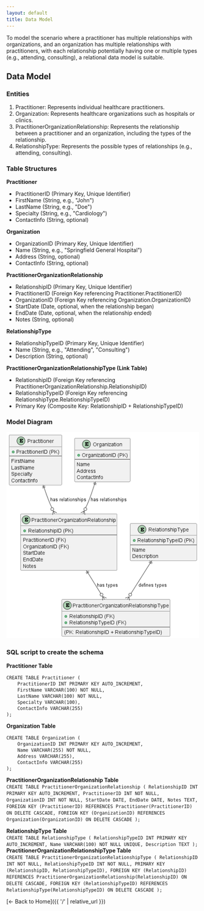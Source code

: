 ```yaml
---
layout: default
title: Data Model
---
```

To model the scenario where a practitioner has multiple relationships with organizations, and an organization has multiple relationships with practitioners, with each relationship potentially having one or multiple types (e.g., attending, consulting), a relational data model is suitable.

## Data Model
### Entities
1. Practitioner: Represents individual healthcare practitioners.
2. Organization: Represents healthcare organizations such as hospitals or clinics.
3. PractitionerOrganizationRelationship: Represents the relationship between a practitioner and an organization, including the types of the relationship.
4. RelationshipType: Represents the possible types of relationships (e.g., attending, consulting).

### Table Structures
**Practitioner**
- PractitionerID (Primary Key, Unique Identifier)
- FirstName (String, e.g., "John")
- LastName (String, e.g., "Doe")
- Specialty (String, e.g., "Cardiology")
- ContactInfo (String, optional)  

**Organization**
- OrganizationID (Primary Key, Unique Identifier)
- Name (String, e.g., "Springfield General Hospital")
- Address (String, optional)
- ContactInfo (String, optional)

**PractitionerOrganizationRelationship**
- RelationshipID (Primary Key, Unique Identifier)
- PractitionerID (Foreign Key referencing Practitioner.PractitionerID)
- OrganizationID (Foreign Key referencing Organization.OrganizationID)
- StartDate (Date, optional, when the relationship began)
- EndDate (Date, optional, when the relationship ended)
- Notes (String, optional)

**RelationshipType**
- RelationshipTypeID (Primary Key, Unique Identifier)
- Name (String, e.g., "Attending", "Consulting")
- Description (String, optional)

**PractitionerOrganizationRelationshipType (Link Table)**
- RelationshipID (Foreign Key referencing PractitionerOrganizationRelationship.RelationshipID)
- RelationshipTypeID (Foreign Key referencing RelationshipType.RelationshipTypeID)
- Primary Key (Composite Key: RelationshipID + RelationshipTypeID)


### Model Diagram
![Diagram Overview](/out/imageSource/modelDiagram/modelDiagram.png)

### SQL script to create the schema

**Practitioner Table**  
```
CREATE TABLE Practitioner (
    PractitionerID INT PRIMARY KEY AUTO_INCREMENT,
    FirstName VARCHAR(100) NOT NULL,
    LastName VARCHAR(100) NOT NULL,
    Specialty VARCHAR(100),
    ContactInfo VARCHAR(255)
);
```

**Organization Table**  
```
CREATE TABLE Organization (
    OrganizationID INT PRIMARY KEY AUTO_INCREMENT,
    Name VARCHAR(255) NOT NULL,
    Address VARCHAR(255),
    ContactInfo VARCHAR(255)
);
```

**PractitionerOrganizationRelationship Table**  
`CREATE TABLE PractitionerOrganizationRelationship (
    RelationshipID INT PRIMARY KEY AUTO_INCREMENT,
    PractitionerID INT NOT NULL,
    OrganizationID INT NOT NULL,
    StartDate DATE,
    EndDate DATE,
    Notes TEXT,
    FOREIGN KEY (PractitionerID) REFERENCES Practitioner(PractitionerID) ON DELETE CASCADE,
    FOREIGN KEY (OrganizationID) REFERENCES Organization(OrganizationID) ON DELETE CASCADE
);
`  

**RelationshipType Table**  
`CREATE TABLE RelationshipType (
    RelationshipTypeID INT PRIMARY KEY AUTO_INCREMENT,
    Name VARCHAR(100) NOT NULL UNIQUE,
    Description TEXT
);
`  
**PractitionerOrganizationRelationshipType Table**  
`CREATE TABLE PractitionerOrganizationRelationshipType (
    RelationshipID INT NOT NULL,
    RelationshipTypeID INT NOT NULL,
    PRIMARY KEY (RelationshipID, RelationshipTypeID),
    FOREIGN KEY (RelationshipID) REFERENCES PractitionerOrganizationRelationship(RelationshipID) ON DELETE CASCADE,
    FOREIGN KEY (RelationshipTypeID) REFERENCES RelationshipType(RelationshipTypeID) ON DELETE CASCADE
);
`


[← Back to Home]({{ '/' | relative_url }})